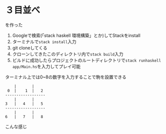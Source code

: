 # ３目並べ
を作った

1. Googleで検索(「stack haskell 環境構築」とか)してStackをinstall
2. ターミナルで`stack install`入力
3. git cloneしてくる
4. クローンしてきたこのディレクトリ内で`stack build`入力
5. ビルドに成功したらプロジェクトのルートディレクトリで`stack runhaskell app/Main.hs`を入力してプレイ可能

ターミナル上では0~8の数字を入力することで駒を設置できる
```
    |       |
 0  |    1  |   2
------------------
    |       |
3   |   4   |   5
------------------
    |       |
6   |   7   |   8
```
こんな感じ
